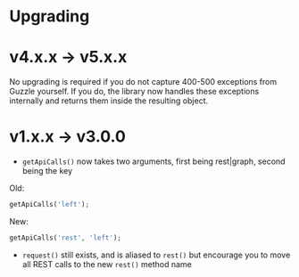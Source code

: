 # Upgrading

# v4.x.x -> v5.x.x

No upgrading is required if you do not capture 400-500 exceptions from Guzzle yourself. If you do, the library now handles these exceptions internally and returns them inside the resulting object.

# v1.x.x -> v3.0.0

+ `getApiCalls()` now takes two arguments, first being rest|graph, second being the key

Old:

```php
getApiCalls('left');
```

New:

```php
getApiCalls('rest', 'left');
```

+ `request()` still exists, and is aliased to `rest()` but encourage you to move all REST calls to the new `rest()` method name